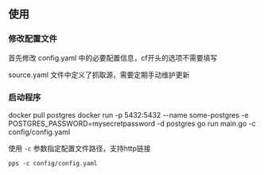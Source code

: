 
## 使用

### 修改配置文件

首先修改 config.yaml 中的必要配置信息，cf开头的选项不需要填写

source.yaml 文件中定义了抓取源，需要定期手动维护更新

### 启动程序

docker pull postgres
docker run -p 5432:5432 --name some-postgres -e POSTGRES_PASSWORD=mysecretpassword -d postgres
go run main.go  -c config/config.yaml


使用 `-c` 参数指定配置文件路径，支持http链接

```shell
pps -c config/config.yaml
```
